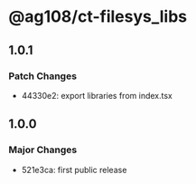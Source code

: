 # @ag108/ct-filesys_libs

## 1.0.1

### Patch Changes

- 44330e2: export libraries from index.tsx

## 1.0.0

### Major Changes

- 521e3ca: first public release
